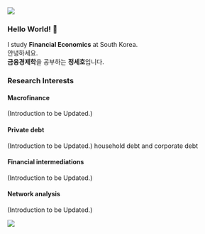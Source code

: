 <img src="https://capsule-render.vercel.app/api?type=waving&color=gradient&customColorList=27&height=100&section=header" />

### Hello World! 👋
I study **Financial Economics** at South Korea. <br>
안녕하세요. <br>
**금융경제학**을 공부하는 **정세호**입니다.

### Research Interests
#### Macrofinance
(Introduction to be Updated.)
#### Private debt 
(Introduction to be Updated.)
household debt and corporate debt
#### Financial intermediations
(Introduction to be Updated.)
#### Network analysis
(Introduction to be Updated.)

<img src="https://capsule-render.vercel.app/api?type=waving&color=gradient&customColorList=27&height=100&section=footer" />
